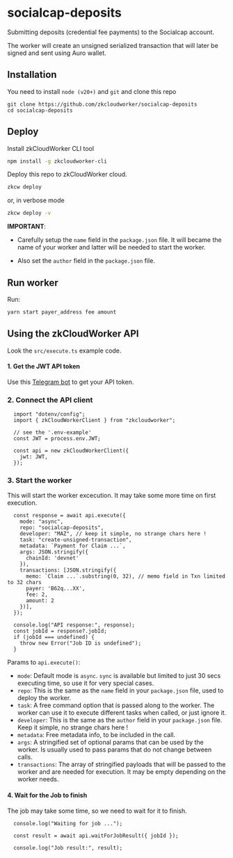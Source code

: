 # socialcap-deposits

Submitting deposits (credential fee payments) to the Socialcap account.

The worker will create an unsigned serialized transaction that will later 
be signed and sent using Auro wallet.

## Installation

You need to install `node (v20+)` and `git` and clone this repo

```
git clone https://github.com/zkcloudworker/socialcap-deposits
cd socialcap-deposits
```

## Deploy

Install zkCloudWorker CLI tool
```sh
npm install -g zkcloudworker-cli
```

Deploy this repo to zkCloudWorker cloud. 
```sh
zkcw deploy
```

or, in verbose mode
```sh
zkcw deploy -v
```

**IMPORTANT**: 

- Carefully setup the `name` field  in the `package.json` file. It will 
  became the name of your worker and latter will be needed to start the worker.

- Also set the `author` field  in the `package.json` file.

## Run worker

Run:
```sh
yarn start payer_address fee amount
```

## Using the zkCloudWorker API 

Look the `src/execute.ts` example code.

#### 1. Get the JWT API token

Use this [Telegram bot](https://t.me/minanft_bot?start=auth) to get your API token.

### 2. Connect the API client
```
  import "dotenv/config";
  import { zkCloudWorkerClient } from "zkcloudworker";

  // see the '.env-example'
  const JWT = process.env.JWT;

  const api = new zkCloudWorkerClient({
    jwt: JWT,
  });
```

### 3. Start the worker

This will start the worker excecution. It may take some more time on first execution.

```
  const response = await api.execute({
    mode: "async",
    repo: "socialcap-deposits",
    developer: "MAZ", // keep it simple, no strange chars here ! 
    task: "create-unsigned-transaction",
    metadata: `Payment for Claim ...`,
    args: JSON.stringify({ 
      chainId: 'devnet' 
    }),
    transactions: [JSON.stringify({
      memo: `Claim ...`.substring(0, 32), // memo field in Txn limited to 32 chars
      payer: 'B62q...XX',
      fee: 2,
      amount: 2
    })],
  });

  console.log("API response:", response);
  const jobId = response?.jobId;
  if (jobId === undefined) {
    throw new Error("Job ID is undefined");
  }
```

Params to `api.execute()`:

- `mode`: Default mode is `async`. `sync` is available but limited to just 
      30 secs executing time, so use it for very special cases.
- `repo`: This is the same as the `name` field in your `package.json` file, 
      used to deploy the worker.
- `task`: A free command option that is passed along to the worker. The 
      worker can use it to execute different tasks when called, or just ignore it. 
- `developer`:  This is the same as the `author` field in your `package.json` 
    file. Keep it simple, no strange chars here ! 
- `metadata`: Free metadata info, to be included in the call.
- `args`: A stringified set of optional params that can be used by the worker. 
  Is usually used to pass params that do not change between calls.
- `transactions`: The array of stringified payloads that will be passed to the 
  worker and are needed for execution. It may be empty depending on the 
  worker needs.

#### 4. Wait for the Job to finish

The job may take some time, so we need to wait for it to finish.
```
  console.log("Waiting for job ...");

  const result = await api.waitForJobResult({ jobId });

  console.log("Job result:", result);
```
